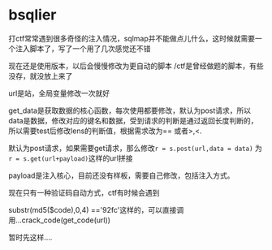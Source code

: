 # bsqlier
打ctf常常遇到很多奇怪的注入情况，sqlmap并不能做点儿什么，这时候就需要一个注入脚本了，写了一个用了几次感觉还不错

现在还是使用版本，以后会慢慢修改为更自动的脚本
/ctf是曾经做题的脚本，有些没存，就没放上来了


url是站，全局变量修改一次就好

get_data是获取数据的核心函数，每次使用都要修改，默认为post请求，所以data是数据，修改对应的键名和数据，受到请求的判断是通过返回长度判断的，所以需要test后修改lens的判断值，根据需求改为== 或者>,<.

默认为post请求，如果需要get请求，那么修改`r = s.post(url,data = data)` 为 `r = s.get(url+payload)`这样的url拼接

payload是注入核心，目前还没有样板，需要自己修改，包括注入方式。

现在只有一种验证码自动方式，ctf有时候会遇到

substr(md5($code),0,4) =='92fc'这样的，可以直接调用...crack_code(get_code(url))

暂时先这样....
